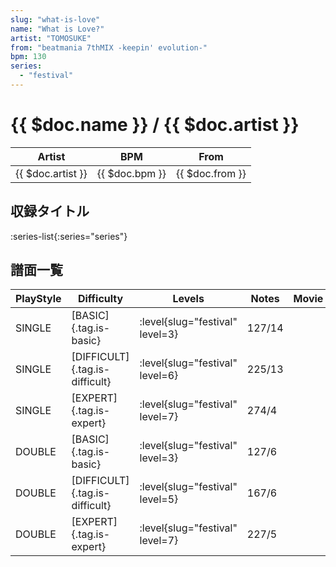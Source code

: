 ```yaml
---
slug: "what-is-love"
name: "What is Love?"
artist: "TOMOSUKE"
from: "beatmania 7thMIX -keepin' evolution-"
bpm: 130
series:
  - "festival"
---
```


# {{ $doc.name }} / {{ $doc.artist }}

|Artist|BPM|From|
|------|---|----|
|{{ $doc.artist }}|{{ $doc.bpm }}|{{ $doc.from }}|

## 収録タイトル

:series-list{:series="series"}

## 譜面一覧

|PlayStyle|Difficulty|Levels|Notes|Movie|
|---------|----------|------|-----|-----|
|SINGLE|[BASIC]{.tag.is-basic}|<div class="field is-grouped is-grouped-multiline">:level{slug="festival" level=3}</div>|127/14||
|SINGLE|[DIFFICULT]{.tag.is-difficult}|<div class="field is-grouped is-grouped-multiline">:level{slug="festival" level=6}</div>|225/13||
|SINGLE|[EXPERT]{.tag.is-expert}|<div class="field is-grouped is-grouped-multiline">:level{slug="festival" level=7}</div>|274/4||
|DOUBLE|[BASIC]{.tag.is-basic}|<div class="field is-grouped is-grouped-multiline">:level{slug="festival" level=3}</div>|127/6||
|DOUBLE|[DIFFICULT]{.tag.is-difficult}|<div class="field is-grouped is-grouped-multiline">:level{slug="festival" level=5}</div>|167/6||
|DOUBLE|[EXPERT]{.tag.is-expert}|<div class="field is-grouped is-grouped-multiline">:level{slug="festival" level=7}</div>|227/5||
